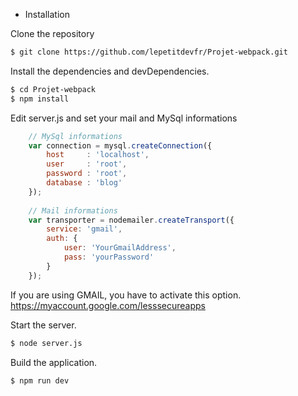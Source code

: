 * Installation

Clone the repository

```sh
$ git clone https://github.com/lepetitdevfr/Projet-webpack.git
```

Install the dependencies and devDependencies.

```sh
$ cd Projet-webpack
$ npm install
```

Edit server.js and set your mail and MySql informations
```js
	// MySql informations
	var connection = mysql.createConnection({
        host     : 'localhost',
        user     : 'root',
        password : 'root',
        database : 'blog'
    });
    
	// Mail informations
	var transporter = nodemailer.createTransport({
		service: 'gmail',
		auth: {
			user: 'YourGmailAddress',
			pass: 'yourPassword'
		}
	});
```

If you are using GMAIL, you have to activate this option.
https://myaccount.google.com/lesssecureapps

Start the server.
```sh
$ node server.js
```

Build the application.

```sh
$ npm run dev
```
